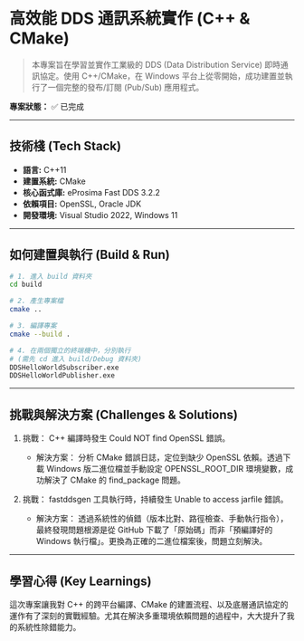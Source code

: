 # 高效能 DDS 通訊系統實作 (C++ & CMake)

> 本專案旨在學習並實作工業級的 DDS (Data Distribution Service) 即時通訊協定。使用 C++/CMake，在 Windows 平台上從零開始，成功建置並執行了一個完整的發布/訂閱 (Pub/Sub) 應用程式。

**專案狀態：** ✅ 已完成

---

## 技術棧 (Tech Stack)

-   **語言:** C++11
-   **建置系統:** CMake
-   **核心函式庫:** eProsima Fast DDS 3.2.2
-   **依賴項目:** OpenSSL, Oracle JDK
-   **開發環境:** Visual Studio 2022, Windows 11

---

## 如何建置與執行 (Build & Run)

```bash
# 1. 進入 build 資料夾
cd build

# 2. 產生專案檔
cmake ..

# 3. 編譯專案
cmake --build .

# 4. 在兩個獨立的終端機中，分別執行
# (需先 cd 進入 build/Debug 資料夾)
DDSHelloWorldSubscriber.exe
DDSHelloWorldPublisher.exe
```

---

## 挑戰與解決方案 (Challenges & Solutions)
1. 挑戰： C++ 編譯時發生 Could NOT find OpenSSL 錯誤。

    - 解決方案： 分析 CMake 錯誤日誌，定位到缺少 OpenSSL 依賴。透過下載 Windows 版二進位檔並手動設定 OPENSSL_ROOT_DIR 環境變數，成功解決了 CMake 的 find_package 問題。

2. 挑戰： fastddsgen 工具執行時，持續發生 Unable to access jarfile 錯誤。

    - 解決方案： 透過系統性的偵錯（版本比對、路徑檢查、手動執行指令），最終發現問題根源是從 GitHub 下載了「原始碼」而非「預編譯好的 Windows 執行檔」。更換為正確的二進位檔案後，問題立刻解決。

---

## 學習心得 (Key Learnings)
這次專案讓我對 C++ 的跨平台編譯、CMake 的建置流程、以及底層通訊協定的運作有了深刻的實戰經驗。尤其在解決多重環境依賴問題的過程中，大大提升了我的系統性除錯能力。
